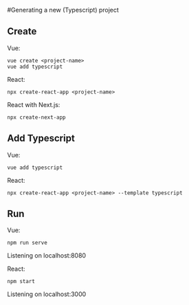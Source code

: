#Generating a new (Typescript) project
## Create
Vue:
```
vue create <project-name>
vue add typescript
```

React:
```
npx create-react-app <project-name>
```

React with Next.js:
```
npx create-next-app
```

## Add Typescript
Vue:
```
vue add typescript
```

React:
```
npx create-react-app <project-name> --template typescript
```

## Run
Vue:
```
npm run serve
```
Listening on localhost:8080

React:
```
npm start
```
Listening on localhost:3000

